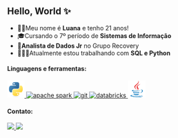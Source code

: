 <h2>Hello, World ✨</h2>

- 👋🏻Meu nome é **Luana** e tenho 21 anos!
- 🎓Cursando o 7º período de **Sistemas de Informação**
- 💼**Analista de Dados Jr** no Grupo Recovery
- 👩🏻‍💻Atualmente estou trabalhando com **SQL e Python**

<h4 align="left">Linguagens e ferramentas:</h4>
<p align="left"> 
    <a href="https://www.python.org" target="_blank" rel="noreferrer"> 
      <img src="https://raw.githubusercontent.com/devicons/devicon/master/icons/python/python-original.svg" alt="python" width="40" height="40"/>
  </a>
    <a href="https://spark.apache.org/" target="_blank" rel="noreferrer"> 
      <img src="https://user-images.githubusercontent.com/25181517/184357834-eba1eee1-6074-4b9c-8ed3-5373868096cc.png" alt="apache spark" width="40" height="40"/>
  </a>
    <a href="https://git-scm.com/" target="_blank" rel="noreferrer"> 
      <img src="https://user-images.githubusercontent.com/25181517/192108372-f71d70ac-7ae6-4c0d-8395-51d8870c2ef0.png" alt="git" width="40" height="40"/>
  </a>
    <a href="https://www.databricks.com/" target="_blank" rel="noreferrer"> 
      <img src="https://user-images.githubusercontent.com/25181517/197845567-86a09ca9-d96f-42c4-9ab1-8bce95ab000d.png" alt="databricks" width="40" height="40"/>
  </a>
    <a href="https://www.java.com" target="_blank" rel="noreferrer"> 
      <img src="https://raw.githubusercontent.com/devicons/devicon/master/icons/java/java-original.svg" alt="java" width="40" height="40"/>
  </a>
</p>

<h4>Contato:</h4> 
<div align="left">
    <a href="mailto:luanabelo45@gmail.com" alt="Email">
      <img src="https://img.shields.io/badge/-Email-6a9f4a?style=for-the-badge&logo=Gmail&logoColor=FFF"/>
  </a>
    <a href="https://www.linkedin.com/in/luana-belo" alt="Linkedin">
      <img src="https://img.shields.io/badge/-Linkedin-6a9f4a?style=for-the-badge&logo=Linkedin&logoColor=FFF"/>
  </a>
</div>
